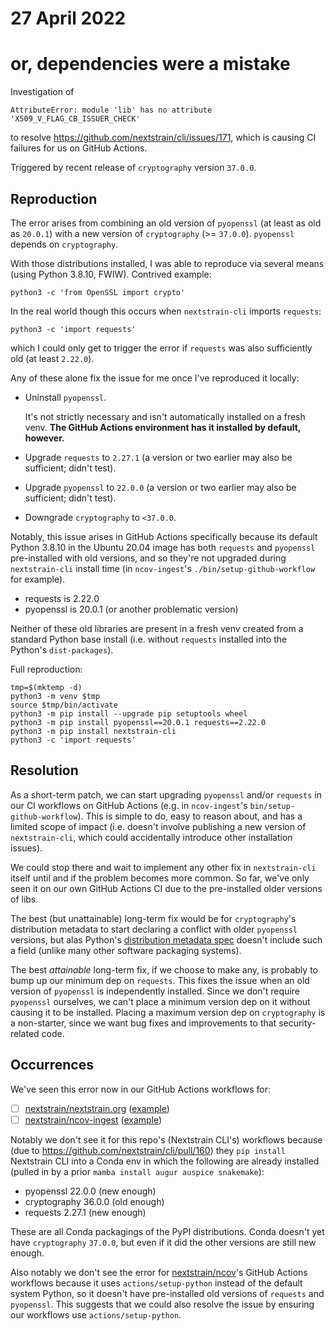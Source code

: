 # 27 April 2022
# or, dependencies were a mistake

Investigation of

    AttributeError: module 'lib' has no attribute 'X509_V_FLAG_CB_ISSUER_CHECK'

to resolve <https://github.com/nextstrain/cli/issues/171>, which is causing CI
failures for us on GitHub Actions.

Triggered by recent release of `cryptography` version `37.0.0`.

## Reproduction

The error arises from combining an old version of `pyopenssl` (at least as old
as `20.0.1`) with a new version of `cryptography` (>= `37.0.0`).  `pyopenssl`
depends on `cryptography`.

With those distributions installed, I was able to reproduce via several means
(using Python 3.8.10, FWIW).  Contrived example:

    python3 -c 'from OpenSSL import crypto'

In the real world though this occurs when `nextstrain-cli` imports `requests`:

    python3 -c 'import requests'

which I could only get to trigger the error if `requests` was also sufficiently
old (at least `2.22.0`).

Any of these alone fix the issue for me once I've reproduced it locally:

  - Uninstall `pyopenssl`.
  
    It's not strictly necessary and isn't automatically installed on a fresh
    venv.  **The GitHub Actions environment has it installed by default,
    however.**

  - Upgrade `requests` to `2.27.1` (a version or two earlier may also be sufficient; didn't test).

  - Upgrade `pyopenssl` to `22.0.0` (a version or two earlier may also be sufficient; didn't test).

  - Downgrade `cryptography` to `<37.0.0`.

Notably, this issue arises in GitHub Actions specifically because its default
Python 3.8.10 in the Ubuntu 20.04 image has both `requests` and `pyopenssl`
pre-installed with old versions, and so they're not upgraded during
`nextstrain-cli` install time (in `ncov-ingest`'s `./bin/setup-github-workflow`
for example).

  - requests is 2.22.0
  - pyopenssl is 20.0.1 (or another problematic version)

Neither of these old libraries are present in a fresh venv created from a
standard Python base install (i.e. without `requests` installed into the
Python's `dist-packages`).

Full reproduction:

    tmp=$(mktemp -d)
    python3 -m venv $tmp
    source $tmp/bin/activate
    python3 -m pip install --upgrade pip setuptools wheel
    python3 -m pip install pyopenssl==20.0.1 requests==2.22.0
    python3 -m pip install nextstrain-cli
    python3 -c 'import requests'


## Resolution

As a short-term patch, we can start upgrading `pyopenssl` and/or `requests` in
our CI workflows on GitHub Actions (e.g. in `ncov-ingest`'s
`bin/setup-github-workflow`).  This is simple to do, easy to reason about, and
has a limited scope of impact (i.e. doesn't involve publishing a new version of
`nextstrain-cli`, which could accidentally introduce other installation
issues).

We could stop there and wait to implement any other fix in `nextstrain-cli`
itself until and if the problem becomes more common.  So far, we've only seen
it on our own GitHub Actions CI due to the pre-installed older versions of
libs.

The best (but unattainable) long-term fix would be for `cryptography`'s
distribution metadata to start declaring a conflict with older `pyopenssl`
versions, but alas Python's [distribution metadata
spec](https://packaging.python.org/en/latest/specifications/core-metadata/)
doesn't include such a field (unlike many other software packaging systems).

The best _attainable_ long-term fix, if we choose to make any, is probably to
bump up our minimum dep on `requests`.  This fixes the issue when an old
version of `pyopenssl` is independently installed.  Since we don't require
`pyopenssl` ourselves, we can't place a minimum version dep on it without
causing it to be installed.  Placing a maximum version dep on `cryptography` is
a non-starter, since we want bug fixes and improvements to that
security-related code.


## Occurrences

We've seen this error now in our GitHub Actions workflows for:

- [ ] [nextstrain/nextstrain.org](https://github.com/nextstrain/nextstrain.org) ([example](https://github.com/nextstrain/nextstrain.org/runs/6198765539?check_suite_focus=true))
- [ ] [nextstrain/ncov-ingest](https://github.com/nextstrain/ncov-ingest) ([example](https://github.com/nextstrain/ncov-ingest/runs/6198875772?check_suite_focus=true))

Notably we don't see it for this repo's (Nextstrain CLI's) workflows because
(due to https://github.com/nextstrain/cli/pull/160) they `pip install`
Nextstrain CLI into a Conda env in which the following are already installed
(pulled in by a prior `mamba install augur auspice snakemake`):

- pyopenssl 22.0.0 (new enough)
- cryptography 36.0.0 (old enough)
- requests 2.27.1 (new enough)

These are all Conda packagings of the PyPI distributions.  Conda doesn't yet
have `cryptography` `37.0.0`, but even if it did the other versions are still
new enough.

Also notably we don't see the error for
[nextstrain/ncov](https://github.com/nextstrain/ncov)'s GitHub Actions
workflows because it uses `actions/setup-python` instead of the default system
Python, so it doesn't have pre-installed old versions of `requests` and
`pyopenssl`.  This suggests that we could also resolve the issue by ensuring
our workflows use `actions/setup-python`.
